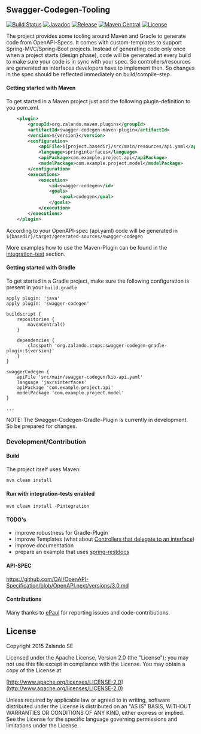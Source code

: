 ## Swagger-Codegen-Tooling

[![Build Status](https://travis-ci.org/zalando-stups/swagger-codegen-tooling.svg?branch=master)](https://travis-ci.org/zalando-stups/swagger-codegen-tooling)
[![Javadoc](https://javadoc-emblem.rhcloud.com/doc/org.zalando.stups/swagger-codegen-tooling/badge.svg)](http://www.javadoc.io/doc/org.zalando.stups/swagger-codegen-tooling)
[![Release](https://img.shields.io/github/release/zalando-stups/swagger-codegen-tooling.svg)](https://github.com/zalando-stups/swagger-codegen-tooling/releases)
[![Maven Central](https://img.shields.io/maven-central/v/org.zalando.stups/swagger-codegen-tooling.svg)](https://maven-badges.herokuapp.com/maven-central/org.zalando.stups/swagger-codegen-tooling)
[![License](https://img.shields.io/hexpm/l/plug.svg)](https://raw.githubusercontent.com/zalando-stups/swagger-codegen-tooling/master/LICENSE)


The project provides some tooling around Maven and Gradle to generate code from OpenAPI-Specs. It comes with custom-templates to support Spring-MVC/Spring-Boot projects. Instead of generating code only once when a project starts (design phase), code will be generated at every build to make sure your code is in sync with
your spec. So controllers/resources are generated as interfaces developers have to implement then. So changes
in the spec should be reflected immediately on build/compile-step.

#### Getting started with Maven

To get started in a Maven project just add the following plugin-definition to you pom.xml.

```xml
    <plugin>
        <groupId>org.zalando.maven.plugins</groupId>
        <artifactId>swagger-codegen-maven-plugin</artifactId>
        <version>${version}</version>
        <configuration>
            <apiFile>${project.basedir}/src/main/resources/api.yaml</apiFile>
            <language>springinterfaces</language>
            <apiPackage>com.example.project.api</apiPackage>
            <modelPackage>com.example.project.model</modelPackage>
        </configuration>
        <executions>
            <execution>
                <id>swagger-codegen</id>
                <goals>
                    <goal>codegen</goal>
                </goals>
            </execution>
        </executions>
    </plugin>
```

According to your OpenAPI-spec (api.yaml) code will be generated in `${basedir}/target/generated-sources/swagger-codegen`

More examples how to use the Maven-Plugin can be found in the [integration-test](https://github.com/zalando-stups/swagger-codegen-tooling/tree/master/swagger-codegen-maven-plugin/src/it) section.

#### Getting started with Gradle

To get started in a Gradle project, make sure the following configuration is present in your `build.gradle`

```
apply plugin: 'java'
apply plugin: 'swagger-codegen'

buildscript {
    repositories {
        mavenCentral()
    }

    dependencies {
        classpath 'org.zalando.stups:swagger-codegen-gradle-plugin:${version}'
    }
}

swaggerCodegen {
    apiFile 'src/main/swagger-codegen/kio-api.yaml'
    language 'jaxrsinterfaces'
    apiPackage 'com.example.project.api'
    modelPackage 'com.example.project.model'
}

...
```

NOTE: The Swagger-Codegen-Gradle-Plugin is currently in development. So be prepared for changes.

### Development/Contribution


#### Build

The project itself uses Maven:

    mvn clean install

#### Run with integration-tests enabled

    mvn clean install -Pintegration

#### TODO's

* improve robustness for Gradle-Plugin
* improve Templates (what about [Controllers that delegate to an interface](https://github.com/zalando-stups/swagger-codegen-tooling/issues/32))
* improve documentation
* prepare an example that uses [spring-restdocs](https://projects.spring.io/spring-restdocs)

#### API-SPEC

https://github.com/OAI/OpenAPI-Specification/blob/OpenAPI.next/versions/3.0.md

#### Contributions

Many thanks to [ePaul](https://github.com/ePaul) for reporting issues and code-contributions.

## License

Copyright 2015 Zalando SE

Licensed under the Apache License, Version 2.0 (the "License");
you may not use this file except in compliance with the License.
You may obtain a copy of the License at

   [http://www.apache.org/licenses/LICENSE-2.0](http://www.apache.org/licenses/LICENSE-2.0)

Unless required by applicable law or agreed to in writing, software
distributed under the License is distributed on an "AS IS" BASIS,
WITHOUT WARRANTIES OR CONDITIONS OF ANY KIND, either express or implied.
See the License for the specific language governing permissions and
limitations under the License.

